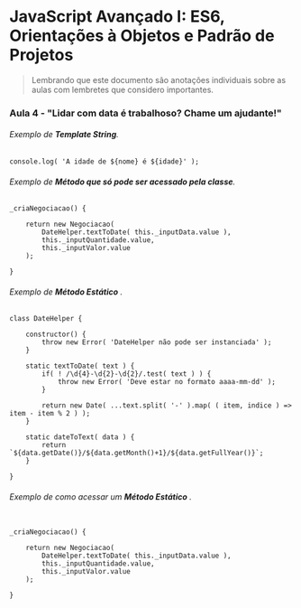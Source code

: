 # JavaScript Avançado I: ES6, Orientações à Objetos e Padrão de Projetos

> Lembrando que este documento são anotações individuais sobre as aulas com lembretes que considero importantes.



### Aula 4 - "Lidar com data é trabalhoso? Chame um ajudante!"


###### Exemplo de **Template String**.

`console.log( 'A idade de ${nome} é ${idade}' );`

###### Exemplo de **Método que só pode ser acessado pela classe**.


```
_criaNegociacao() {

    return new Negociacao(
        DateHelper.textToDate( this._inputData.value ),
        this._inputQuantidade.value,
        this._inputValor.value
    );

}
```

###### Exemplo de **Método Estático** .

```
class DateHelper {

    constructor() {
        throw new Error( 'DateHelper não pode ser instanciada' );
    }

    static textToDate( text ) {
        if( ! /\d{4}-\d{2}-\d{2}/.test( text ) ) {
            throw new Error( 'Deve estar no formato aaaa-mm-dd' );
        }

        return new Date( ...text.split( '-' ).map( ( item, indice ) =>  item - item % 2 ) );
    }

    static dateToText( data ) {
        return `${data.getDate()}/${data.getMonth()+1}/${data.getFullYear()}`;
    }

}

```
###### Exemplo de como acessar um **Método Estático** .

```

_criaNegociacao() {

    return new Negociacao(
        DateHelper.textToDate( this._inputData.value ),
        this._inputQuantidade.value,
        this._inputValor.value
    );

}

```
